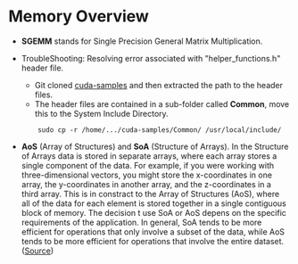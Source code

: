 # Memory Overview

* **SGEMM** stands for Single Precision General Matrix Multiplication. 

* TroubleShooting: Resolving error associated with "helper_functions.h" header file.
    * Git cloned [cuda-samples](https://github.com/NVIDIA/cuda-samples/tree/master) and then extracted the path to the header files.
    * The header files are contained in a sub-folder called **Common**, move this to the System Include Directory.
    ```
        sudo cp -r /home/.../cuda-samples/Common/ /usr/local/include/
    ```
* **AoS** (Array of Structures) and **SoA** (Structure of Arrays). In the Structure of Arrays data is stored in separate arrays, where each array stores a single component of the data.  For example, if you were working with three-dimensional vectors, you might store the x-coordinates in one array, the y-coordinates in another array, and the z-coordinates in a third array. This is in constract to the Array of Structures (AoS), where all of the data for each element is stored together in a single contiguous block of memory. The decision t use SoA or AoS depens on the specific requirements of the application. In general, SoA tends to be more efficient for operations that only involve a subset of the data, while AoS tends to be more efficient for operations that involve the entire dataset. ([Source](https://saturncloud.io/blog/structure-of-arrays-vs-array-of-structures-in-cuda/#:~:text=This%20is%20in%20contrast%20to,for%20certain%20types%20of%20operations.))